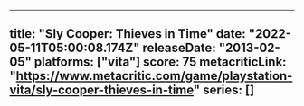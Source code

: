 
---
title: "Sly Cooper: Thieves in Time"
date: "2022-05-11T05:00:08.174Z"
releaseDate: "2013-02-05"
platforms: ["vita"]
score: 75
metacriticLink: "https://www.metacritic.com/game/playstation-vita/sly-cooper-thieves-in-time"
series: []
---
